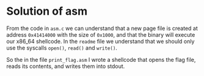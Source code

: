 # Solution of asm
From the code in `asm.c` we can understand that a new page file is created at address `0x41414000` with the size of `0x1000`, and that the binary will execute our x86_64 shellcode.
In the `readme` file we understand that we should only use the syscalls `open()`, `read()` and `write()`.

So the in the file `print_flag.asm` I wrote a shellcode that opens the flag file, reads its contents, and writes them into stdout.
